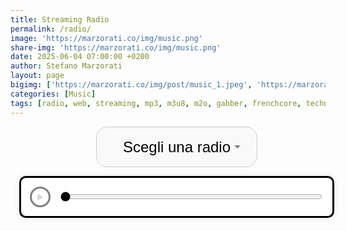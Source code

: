 ```yaml
---
title: Streaming Radio
permalink: /radio/
image: 'https://marzorati.co/img/music.png'
share-img: 'https://marzorati.co/img/music.png'
date: 2025-06-04 07:00:00 +0200
author: Stefano Marzorati
layout: page
bigimg: ['https://marzorati.co/img/post/music_1.jpeg', 'https://marzorati.co/img/post/music_4.png']
categories: [Music]
tags: [radio, web, streaming, mp3, m3u8, m2o, gabber, frenchcore, techno, jazz, pop]
---
```


<style>
:root {
  --accent: #4A90E2;
  --border: #000;
  --bg: #f9f9f9;
  --radius: .75em;
  --font: sans-serif;
}

.radio-wrapper {
  display: flex;
  flex-direction: column;
  align-items: center;
  text-align: center;
  font-family: var(--font);
  margin-bottom: 2em;
  width: 100%;
  padding: 0 1em;
}

label[for="radio-select"] {
  font: bold 2rem/1 var(--font);
  margin-bottom: .3em;
  display: block;
}

#radio-select {
  font-size: 1.5rem;
  padding: .75em 1.2em;
  border: 1px solid #ccc;
  border-radius: var(--radius);
  background: var(--bg) url("data:image/svg+xml,%3Csvg fill='gray' viewBox='0 0 24 24' xmlns='http://www.w3.org/2000/svg'%3E%3Cpath d='M7 10l5 5 5-5z'/%3E%3C/svg%3E") right .8em center / 1em no-repeat;
  appearance: none;
  min-width: 200px;
  max-width: 90vw;
  text-align: center;
  text-align-last: center;
  outline: none;
  transition: border .3s, box-shadow .3s;
}

#radio-select:focus {
  border-color: var(--accent);
  box-shadow: 0 0 0 3px rgba(74,144,226,.2);
}

.custom-player {
  display: flex;
  align-items: center;
  justify-content: space-between;
  gap: 1em;
  padding: 1em;
  border: 3px solid var(--border);
  border-radius: var(--radius);
  box-shadow: 0 0 10px rgba(0,0,0,.1);
  margin-top: 1em;
  background: #fff;
  width: 100%;
  max-width: 1000px;
  box-sizing: border-box;
}

#play-pause {
  width: 2.5em;
  height: 2.5em;
  border: 3px solid var(--border);
  border-radius: 50%;
  background: #fff;
  cursor: pointer;
  transition: .3s;
  display: grid;
  place-items: center;
}

#play-pause:disabled {
  opacity: .5;
  cursor: not-allowed;
}

#play-pause:hover:enabled {
  background: #f0f0f0;
}

#progress {
  flex: 1;
  height: 8px;
  border-radius: 5px;
  accent-color: var(--border);
  background: #eee;
  cursor: pointer;
}

@media(max-width:600px) {
  #radio-select {
    font-size: 1.8rem;
    padding: .7em;
  }

  label[for="radio-select"] {
    font-size: 1.5rem;
  }
}
</style>

<div class="radio-wrapper">
  
  <select id="radio-select">
    <option value="" disabled selected>Scegli una radio</option>
    <option value="https://4c4b867c89244861ac216426883d1ad0.msvdn.net/radiom2obck/radiom2obck/play1.m3u8">M2O</option>
    <option value="https://22333.live.streamtheworld.com/TLPSTR16.mp3?dist=538_web">538 Party Zone</option>
    <option value="https://stream1-0nlineradio.radiohost.de/trending-charts?ref=tiny">0nlineradio</option>
    <option value="https://free.rcast.net/213024">Radio Party .pl</option>
    <option value="https://stream.technolovers.fm/gabber">Gabber</option>
    <option value="https://listen5.myradio24.com/eugenijus">Eugenijus Radio</option>
    <option value="https://a8.asurahosting.com:7890/radio.mp3">Frenchcore24FM</option>
    <option value="https://regiocast.streamabc.net/regc-90s90stechno2195701-mp3-192-2408420">90s 90s Techno</option>
    <option value="https://4c4b867c89244861ac216426883d1ad0.msvdn.net/radiodeejaybck/radiodeejaybck/play1.m3u8">Radio Deejay</option>
    <option value="https://4c4b867c89244861ac216426883d1ad0.msvdn.net/radiodeejay30songsbck/radiodeejay30songsbck/play1.m3u8">30 Songs - Deejay</option>
    <option value="https://vdnvsxa1-4c4b867c89244861ac216426883d1ad0.msvdn.net/webradio/deejaytime/live.m3u8">Deejay Time</option>
    <option value="https://stream.discoradio.radio/audio/disco.stream_aac64/chunklist.m3u8">Disco Radio</option>
    <option value="https://nr15.newradio.it:9100/stream">R.I.N.</option>
    <option value="https://regiocast.streamabc.net/regc-80s80smweb2517500-mp3-192-1672667">80s 80s</option>
    <option value="https://regiocast.streamabc.net/regc-80s80stechno-mp3-192-6907852">80s 80s Techno</option>
    <option value="https://nr8.newradio.it:19574/stream">70/80 Hits</option>
    <option value="https://smoothjazz.cdnstream1.com/2585_128.mp3">Smooth Jazz</option>
    <option value="https://ilsole24ore-radio.akamaized.net/hls/live/2035301/radio24/playlist-48000.m3u8">Il Sole 24 ore</option>
  </select>

  <div class="custom-player">
    <button id="play-pause" aria-label="Play / Pause" disabled>
      <svg class="icon play" viewBox="0 0 24 24" fill="currentColor"><polygon points="5,3 19,12 5,21"/></svg>
    </button>
    <input type="range" id="progress" min="0" max="100" value="0" aria-label="Progress bar">
  </div>

  <audio id="audio-player" preload="auto"></audio>
</div>

<script src="https://cdn.jsdelivr.net/npm/hls.js@latest"></script>
<script>
(() => {
  const player       = document.getElementById('audio-player');
  const selector     = document.getElementById('radio-select');
  const playBtn      = document.getElementById('play-pause');
  const progress     = document.getElementById('progress');
  const playIcon     = playBtn.querySelector('.icon');

  let hls = null;
  let isPlaying = false;

  const toggleBtn = () => {
    isPlaying = !player.paused;
    playBtn.classList.toggle('playing', isPlaying);
    playIcon.setAttribute('viewBox', isPlaying ? '0 0 24 24' : '0 0 24 24');
    playIcon.innerHTML = isPlaying
      ? '<rect x="6" y="4" width="4" height="16"/><rect x="14" y="4" width="4" height="16"/>'
      : '<polygon points="5,3 19,12 5,21"/>';
  };

  const loadStream = url => {
    if (hls) { hls.destroy(); hls = null; }

    const play = () => player.play().then(() => { playBtn.disabled = false; toggleBtn(); });

    if (/\.m3u8$/i.test(url)) {
      if (Hls.isSupported()) {
        hls = new Hls({ enableWorker:true, liveSyncDuration:20, maxBufferLength:60 });
        hls.loadSource(url);
        hls.attachMedia(player);
        hls.once(Hls.Events.MANIFEST_PARSED, play);
        hls.on(Hls.Events.ERROR, (_, { fatal, type }) => {
          if (!fatal) return;
          type === Hls.ErrorTypes.NETWORK_ERROR ? hls.startLoad()
            : type === Hls.ErrorTypes.MEDIA_ERROR ? hls.recoverMediaError()
            : hls.destroy();
        });
      } else if (player.canPlayType('application/vnd.apple.mpegurl')) {
        player.src = url;
        player.addEventListener('loadedmetadata', play, { once:true });
      } else {
        alert('HLS non supportato dal browser.');
      }
    } else {
      player.src = url;
      play();
    }
  };

  selector.addEventListener('change', () => loadStream(selector.value));
  playBtn.addEventListener('click', () => {
    player.paused ? player.play() : player.pause();
  });
  player.addEventListener('play', toggleBtn);
  player.addEventListener('pause', toggleBtn);

  player.addEventListener('timeupdate', () => {
    if (!isNaN(player.duration)) progress.value = (player.currentTime / player.duration) * 100;
  });
  progress.addEventListener('input', () => {
    if (!isNaN(player.duration)) player.currentTime = (progress.value / 100) * player.duration;
  });

  document.addEventListener('visibilitychange', () => {
    if (!document.hidden && player.src && !isPlaying) player.play();
  });
})();
</script>
